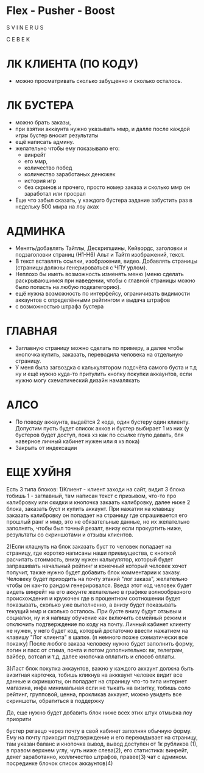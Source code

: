 # Flex - Pusher - Boost



S
V
I
N
E
R
U
S

C
E
B
E
K


# ЛК КЛИЕНТА (ПО КОДУ)
- можно просматривать сколько забущенно и сколько осталось.
  

# ЛК БУСТЕРА 
- можно брать заказы,
- при взятии аккаунта нужно указывать ммр, и далле после каждой игры бустер вносит результаты
- ещё написать админу.
- желательно чтобы ему показывало его:
  * винрейт
  * его ммр,
  * количество побед 
  * количество заработаных денюжек
  * история игр
  * без скринов и прочего, просто номер заказа и сколько ммр он заработал или просрал
- Еще что забыл сказать, у каждого бустера задание забустить раз в недельку 500 ммра на лоу аках


# АДМИНКА
- Менять/добавлять Тайтлы, Дескрипшины, Кейвордс, заголовки и подзаголовки страниц (Н1-Н6) Альт и Тайтл изображений, текст.
- В текст вставлять ссылки, изображения, видео. Добавлять страницы (страницы должны генерироваться с ЧПУ урлом).
- Неплохо бы иметь возможность изменять меню (меню сделать раскрываюшимся при наведении, чтобы с главной страницы можно было попасть на любую подкатегорию).
- ещё нужна возможность по интерфейсу, ограничивать видимости аккаунтов с определёнными рейтингом и выдача штрафов
- с возможностью штрафа бустера



# ГЛАВНАЯ 
- Заглавную страницу можно сделать по примеру, а далее чтобы кнопочка купить, заказать, переводила человека на отдельную страницу.
- У меня была загвоздка с калькулятором подсчёта самого буста и т.д ну и ещё нужно куда-то притулить кнопку покупки аккаунтов, если нужно могу схематический дизайн намалякать


# АЛСО 

- По поводу аккаунта, выдаётся 2 кода, один бустеру один клиенту. Допустим пусть будет список акков и бустер выбирает 1 из них (у бустеров будет доступ, пока хз как по ссылке глупо давать, бля наверное личный кабинет нужен или я хз пока)
- Закрыть от индексации


# ЕЩЕ ХУЙНЯ


Есть 3 типа блоков:
1)Клиент - клиент заходи на сайт, видит 3 блока тобишь 1 - заглавный, там написан текст с призывом,
 что-то про калибровку или скидки и кнопочка закаать калибровку, далее ниже 2 блока, заказать буст и купить аккаунт.
 При нажатии на клавишу заказать калибровку он попадает на страницу где спрашивается его прошлый ранг и ммр,
  это не обязательные данные, но их желательно заполнять, чтобы был точный резалт, внизу если прокуртить ниже,
  результаты со скриншотами и отзывы клиентов.

2)Если клацнуть на блок заказать буст то человек попадает на страницу, где коротко написаны наши приемущества, с кнопкой расчитать стоимость,
внизу нужен калькулятор, который будет запрашивать начальный рейтинг и конечный который человек хочет получит,
также нужно будет добавить блок комментарии к заказу. Человеку будет приходить на почту этакий "лог заказа",
желательно чтобы он как-то рандом генерировался. Введя этот код человек будет видеть винрейт на его аккунте желательно
 в графике волнообразного происхождения и кружочек где в процентном соотношении будет показывать,
 сколько уже выполненно, а внизу будет показывать текущий ммр и сколько осталось.
 При бусте внизу будут отзывы и социалки, ну и я напишу обучение как включить семейный режим и отключить подтверждение по коду на почту.
  Личный кабинет клиенту не нужен, у него будет код, который достаточно ввести нажатием на клавишу "Лог клиента" в шапке.
   (я немного позже схематически все покажу) После любого заказа человеку нужно будет заполнить форму, логин и пасс от стима,
    почта и потом дополнительно: вк, телеграм, вайбер, вотсап и т.д, далее кнопочка оплатить и способ оплаты.

3)Ласт блок покупка аккаунтов, важно у каждого аккаунт должна быть визитная карточка,
тобишь кликнув на акккаунт человек видит все данные и скриншоты, он попадает на страницу что-то типа интернет магазина,
 инфа минимальная если не тыкать на визитку, тобишь соло рейтинг, групповой, ценна, прокликав аккаунт,
 можно увидеть все скриншоты, обратиться в поддержку

Да, еще нужно будет добавить блок ниже всех этих штук отмывка лоу приорити

бустер регаецо через почту в свой кабинет заполняя обычную форму.
Ему на почту приходит подтверждение и его перекидывает на страницу, там указан баланс и кнопочка вывод,
вывод доступен от 1к рубликов (1), в правом верхнем углу, чуть ниже слева(2), его статистика: винрейт, денег заработанно,
колличество штрафов, правее(3) чат с админом. посрединке блочок список аккаунтов(4)
